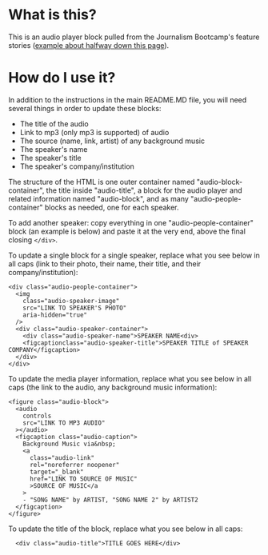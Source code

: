 # What is this?

This is an audio player block pulled from the Journalism Bootcamp's feature stories ([example about halfway down this page](https://journalism.csis.org/from-grocery-store-to-landfill-addressing-food-waste-at-the-household-level/)).

# How do I use it?

In addition to the instructions in the main README.MD file, you will need several things in order to update these blocks:

- The title of the audio
- Link to mp3 (only mp3 is supported) of audio
- The source (name, link, artist) of any background music
- The speaker's name
- The speaker's title
- The speaker's company/institution

The structure of the HTML is one outer container named "audio-block-container", the title inside "audio-title", a block for the audio player and related information named "audio-block", and as many "audio-people-container" blocks as needed, one for each speaker.

To add another speaker: copy everything in one "audio-people-container" block (an example is below) and paste it at the very end, above the final closing `</div>`.

To update a single block for a single speaker, replace what you see below in all caps (link to their photo, their name, their title, and their company/institution):

```
<div class="audio-people-container">
  <img
    class="audio-speaker-image"
    src="LINK TO SPEAKER'S PHOTO"
    aria-hidden="true"
  />
  <div class="audio-speaker-container">
    <div class="audio-speaker-name">SPEAKER NAME<div>
    <figcaptionclass="audio-speaker-title">SPEAKER TITLE of SPEAKER COMPANY</figcaption>
  </div>
</div>
```

To update the media player information, replace what you see below in all caps (the link to the audio, any background music information):

```
<figure class="audio-block">
  <audio
    controls
    src="LINK TO MP3 AUDIO"
  ></audio>
  <figcaption class="audio-caption">
    Background Music via&nbsp;
    <a
      class="audio-link"
      rel="noreferrer noopener"
      target="_blank"
      href="LINK TO SOURCE OF MUSIC"
      >SOURCE OF MUSIC</a
    >
    - "SONG NAME" by ARTIST, "SONG NAME 2" by ARTIST2
  </figcaption>
</figure>
```

To update the title of the block, replace what you see below in all caps:

```
  <div class="audio-title">TITLE GOES HERE</div>
```
